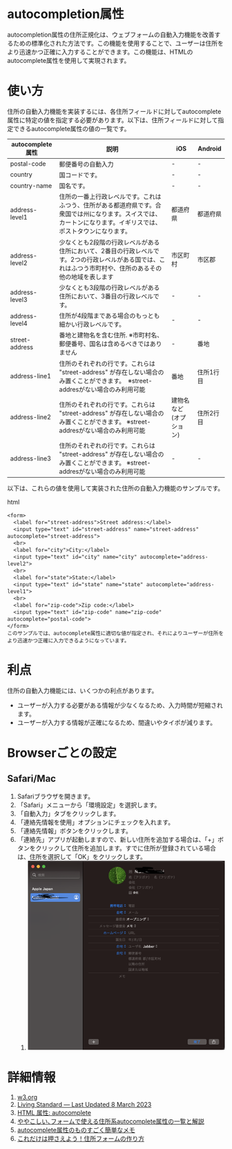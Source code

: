 # autocompletion属性
 autocompletion属性の住所正規化は、ウェブフォームの自動入力機能を改善するための標準化された方法です。この機能を使用することで、ユーザーは住所をより迅速かつ正確に入力することができます。この機能は、HTMLのautocomplete属性を使用して実現されます。

# 使い方
住所の自動入力機能を実装するには、各住所フィールドに対してautocomplete属性に特定の値を指定する必要があります。以下は、住所フィールドに対して指定できるautocomplete属性の値の一覧です。


|autocomplete属性	|説明	|iOS|Android|
|---|---|---|---|
|postal-code	|郵便番号の自動入力|	-|-|
|country	|国コードです。	|-|-|
|country-name	|国名です。	|-|-|
|address-level1|住所の一番上行政レベルです。これはふつう、住所がある都道府県です。合衆国では州になります。スイスでは、カートンになります。イギリスでは、ポストタウンになります。|都道府県|都道府県|
|address-level2|	少なくとも2段階の行政レベルがある住所において、2番目の行政レベルです。2つの行政レベルがある国では、これはふつう市町村や、住所のあるその他の地域を表します|市区町村|市区郡|
|address-level3|	少なくとも3段階の行政レベルがある住所において、3番目の行政レベルです。|	-|-
|address-level4|	住所が4段階まである場合のもっとも細かい行政レベルです。 |	-|-|
|street-address	|番地と建物名を含む住所. ※市町村名、郵便番号、国名は含めるべきではありません	|-|番地|
|address-line1|	住所のそれぞれの行です。これらは "street-address" が存在しない場合のみ置くことができます。　※street-addresがない場合のみ利用可能|番地|住所1行目|
|address-line2|	住所のそれぞれの行です。これらは "street-address" が存在しない場合のみ置くことができます。	※street-addresがない場合のみ利用可能|建物名など(オプション)|住所2行目|
|address-line3|	住所のそれぞれの行です。これらは "street-address" が存在しない場合のみ置くことができます。	※street-addresがない場合のみ利用可能|-|-|


以下は、これらの値を使用して実装された住所の自動入力機能のサンプルです。

html
```
<form>
  <label for="street-address">Street address:</label>
  <input type="text" id="street-address" name="street-address" autocomplete="street-address">
  <br>
  <label for="city">City:</label>
  <input type="text" id="city" name="city" autocomplete="address-level2">
  <br>
  <label for="state">State:</label>
  <input type="text" id="state" name="state" autocomplete="address-level1">
  <br>
  <label for="zip-code">Zip code:</label>
  <input type="text" id="zip-code" name="zip-code" autocomplete="postal-code">
</form>
このサンプルでは、autocomplete属性に適切な値が指定され、それによりユーザーが住所をより迅速かつ正確に入力できるようになっています。
```
# 利点
住所の自動入力機能には、いくつかの利点があります。

- ユーザーが入力する必要がある情報が少なくなるため、入力時間が短縮されます。
- ユーザーが入力する情報が正確になるため、間違いやタイポが減ります。


# Browserごとの設定

## Safari/Mac

1. Safariブラウザを開きます。
1. 「Safari」メニューから「環境設定」を選択します。
1. 「自動入力」タブをクリックします。
1. 「連絡先情報を使用」オプションにチェックを入れます。
2. 「連絡先情報」ボタンをクリックします。
3. 「連絡先」アプリが起動しますので、新しい住所を追加する場合は、「+」ボタンをクリックして住所を追加します。すでに住所が登録されている場合は、住所を選択して「OK」をクリックします。
   1. ![safari](himage/../image/safari_autocomplete.png "サンプル")

# 詳細情報

1. [w3.org](https://www.w3.org/WAI/WCAG21/Techniques/html/H98)
2. [Living Standard — Last Updated 8 March 2023](https://html.spec.whatwg.org/multipage/form-control-infrastructure.html#autofill)
3. [HTML 属性: autocomplete](https://developer.mozilla.org/ja/docs/Web/HTML/Attributes/autocomplete)
4. [ややこしい､フォームで使える住所系autocomplete属性の一覧と解説](https://blog.kentokanai.net/autocomplete/)
5. [autocomplete属性のものすごく簡単なメモ](https://momdo.hatenablog.jp/entry/20230204/1675497918)
6. [これだけは押さえよう！住所フォームの作り方](https://blog.kenall.jp/entry/address-form-best-practice)